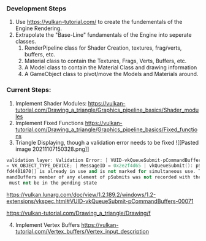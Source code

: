 ### Development Steps
1. Use https://vulkan-tutorial.com/ to create the fundementals of the Engine Rendering.
2. Extrapolate the "Base-Line" fundamentals of the Engine into seperate classes.
	1. RenderPipeline class for Shader Creation, textures, frag/verts, buffers, etc. 
	2. Material class to contain the Textures, Frags, Verts, Buffers, etc.
	3. A Model class to contain the Material Class and drawing information 
	4. A GameObject class to pivot/move the Models and Materials around. 



### Current Steps: 
1. Implement Shader Modules:
https://vulkan-tutorial.com/Drawing_a_triangle/Graphics_pipeline_basics/Shader_modules
2. Implement Fixed Functions https://vulkan-tutorial.com/Drawing_a_triangle/Graphics_pipeline_basics/Fixed_functions
3. Triangle Displaying, though a validation error needs to be fixed
![[Pasted image 20211107150328.png]]
```cpp
validation layer: Validation Error: [ VUID-vkQueueSubmit-pCommandBuffers-00071 ] Object 0: handle = 0x2bfcf8b2020, type
= VK_OBJECT_TYPE_DEVICE; | MessageID = 0x2e2f4d65 | vkQueueSubmit(): pSubmits[0].pCommandBuffers[0] VkCommandBuffer 0x2b
fd4401870[] is already in use and is not marked for simultaneous use. The Vulkan spec states: If any element of the pCom
mandBuffers member of any element of pSubmits was not recorded with the VK_COMMAND_BUFFER_USAGE_SIMULTANEOUS_USE_BIT, it
 must not be in the pending state 
```

https://vulkan.lunarg.com/doc/view/1.2.189.2/windows/1.2-extensions/vkspec.html#VUID-vkQueueSubmit-pCommandBuffers-00071

https://vulkan-tutorial.com/Drawing_a_triangle/Drawing/f

4. Implement Vertex Buffers
	https://vulkan-tutorial.com/Vertex_buffers/Vertex_input_description